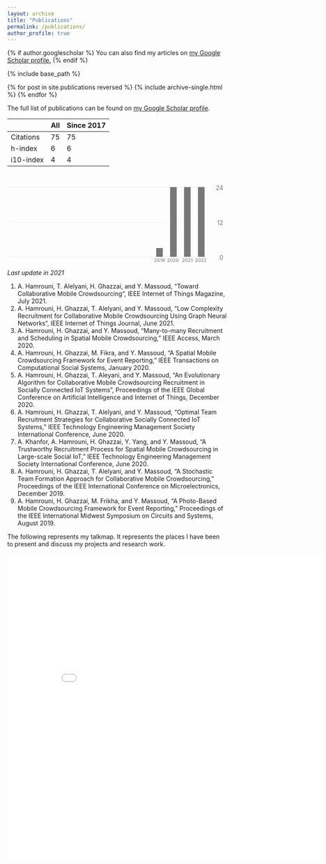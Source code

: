 ```yaml
---
layout: archive
title: "Publications"
permalink: /publications/
author_profile: true
---
```


{% if author.googlescholar %}
  You can also find my articles on <u><a href="{{author.googlescholar}}">my Google Scholar profile</a>.</u>
{% endif %}

{% include base_path %}

{% for post in site.publications reversed %}
  {% include archive-single.html %}
{% endfor %}

The full list of publications can be found on <a href="https://scholar.google.com/citations?user=DkkesEkAAAAJ&hl=en">my Google Scholar profile</a>.



<table id="gsc_rsb_st"><thead><tr><th class="gsc_rsb_sth"></th><th class="gsc_rsb_sth">All</th><th class="gsc_rsb_sth">Since 2017</th></tr></thead><tbody><tr><td class="gsc_rsb_sc1"><a class="gsc_rsb_f gs_ibl" title="This is the number of citations to all publications. The second column has the &quot;recent&quot; version of this metric which is the number of new citations in the last 5 years to all publications.">Citations</a></td><td class="gsc_rsb_std">75</td><td class="gsc_rsb_std">75</td></tr><tr><td class="gsc_rsb_sc1"><a class="gsc_rsb_f gs_ibl" title="h-index is the largest number h such that h publications have at least h citations. The second column has the &quot;recent&quot; version of this metric which is the largest number h such that h publications have at least h new citations in the last 5 years.">h-index</a></td><td class="gsc_rsb_std">6</td><td class="gsc_rsb_std">6</td></tr><tr><td class="gsc_rsb_sc1"><a  class="gsc_rsb_f gs_ibl" title="i10-index is the number of publications with at least 10 citations. The second column has the &quot;recent&quot; version of this metric which is the number of publications that have received at least 10 new citations in the last 5 years.">i10-index</a></td><td class="gsc_rsb_std">4</td><td class="gsc_rsb_std">4</td></tr></tbody></table>


<style>.gsc_g_t{position:absolute;bottom:0;color:#777;font-size:11px;}.gsc_g_a{position:absolute;bottom:13px;width:15px;background:#777;}.gsc_g_a:hover,.gsc_g_a:focus,.gsc_g_a:active{text-decoration:none;cursor:default;}.gsc_g_al{position:absolute;bottom:15px;left:7px;color:#222;background:white;font-size:11px;padding:1px;border:1px solid #777;border-radius:1px;visibility:hidden;opacity:0;transition:opacity .218s,visibility 0s .218s;}.gsc_g_a:hover .gsc_g_al,.gsc_g_a:focus .gsc_g_al,.gsc_g_a:active .gsc_g_al{visibility:visible;opacity:1;transition:all 0s;}#gsc_md_hist{max-width:190px;}.gsc_md_hist_w{position:relative;overflow:hidden;margin-right:43px;}.gs_md_bdy .gsc_md_hist_w,.gs_el_ph .gsc_md_hist_w,.gs_el_ta .gsc_md_hist_w{overflow-x:auto;padding-bottom:16px;}.gsc_md_hist_b{position:relative;height:174px;width:100%;}.gsc_md_hist_b .gsc_g_a{bottom:auto;}.gsc_md_hist_b .gsc_g_t{bottom:auto;top:161px;}.gsc_md_hist_b:after{position:absolute;right:152px;content:"\00A0";}.gsc_g_hist_x{position:relative;margin-right:45px;}.gsc_g_hist_xl{position:absolute;right:8px;width:35px;}.gs_el_ta .gsc_g_hist_xl,.gs_el_ph .gsc_g_hist_xl{right:16px;}.gsc_g_hist_wrp{padding-top:32px;position:relative;}.gs_el_ta .gsc_g_hist_wrp,.gs_el_ph .gsc_g_hist_wrp{padding-right:8px;}.gs_md_bdy .gsc_g_hist_wrp{border-top:0;}.gs_el_tc .gs_md_bdy .gsc_g_hist_wrp:after,.gs_el_tc.gs_el_ph .gsc_g_hist_wrp:after,.gs_el_tc.gs_el_ta .gsc_g_hist_wrp:after{display:block;content:"";position:absolute;z-index:100;top:0;left:0;width:20px;height:100%;background-image:linear-gradient(to left,rgba(255,255,255,0),rgba(255,255,255,1) 80%);}.gsc_g_x,.gsc_g_xt{position:absolute;left:0;border-bottom:1px solid #eee;width:100%;text-align:right;}.gsc_g_x{border-bottom:1px solid #eee;}.gsc_g_xtl{position:absolute;color:#777;}.gsc_g_gtr{position:absolute;}.gsc_g_a:last-child .gsc_g_al{right:0;left:auto;}</style>


<div class="gsc_g_hist_wrp" dir="rtl"><div class="gsc_g_hist_x"><div class="gsc_g_x" style="top:160px;"></div><div class="gsc_g_xt" style="top:0px;"></div><div class="gsc_g_xt" style="top:80px;"></div></div><div class="gsc_g_hist_xl"><div class="gsc_g_xtl" style="top:153px;">0</div><div class="gsc_g_xtl" style="top:-7px;">24</div><div class="gsc_g_xtl" style="top:73px;">12</div></div><div class="gsc_md_hist_w"><div class="gsc_md_hist_b"><span class="gsc_g_t" style="right:99px">2019</span><span class="gsc_g_t" style="right:67px">2020</span><span class="gsc_g_t" style="right:35px">2021</span><span class="gsc_g_t" style="right:3px">2022</span><a href="javascript:void(0)" class="gsc_g_a" style="right:104px;top:140px;height:20px;z-index:4"><span class="gsc_g_al">3</span></a><a href="javascript:void(0)" class="gsc_g_a" style="right:72px;top:0px;height:160px;z-index:3"><span class="gsc_g_al">24</span></a><a href="javascript:void(0)" class="gsc_g_a" style="right:40px;top:0px;height:160px;z-index:2"><span class="gsc_g_al">24</span></a><a href="javascript:void(0)" class="gsc_g_a" style="right:8px;top:0px;height:160px;z-index:1"><span class="gsc_g_al">24</span></a></div></div></div>
	



*Last update in 2021*

 
<ol>
	<li>A. Hamrouni, T. Alelyani, H. Ghazzai, and Y. Massoud, “Toward Collaborative Mobile Crowdsourcing“, IEEE Internet of Things Magazine, July 2021.</li>
	<li>A. Hamrouni, H. Ghazzai, T. Alelyani, and Y. Massoud, “Low Complexity Recruitment for Collaborative Mobile Crowdsourcing Using Graph Neural Networks“, IEEE Internet of Things Journal, June 2021.</li>
	<li>A. Hamrouni, H. Ghazzai, and Y. Massoud, “Many-to-many Recruitment and Scheduling in Spatial Mobile Crowdsourcing,” IEEE Access, March 2020.</li>
	<li>A. Hamrouni, H. Ghazzai, M. Fikra, and Y. Massoud, “A Spatial Mobile Crowdsourcing Framework for Event Reporting,” IEEE Transactions on Computational Social Systems, January 2020.</li>
	<li>A. Hamrouni, H. Ghazzai, T. Aleyani, and Y. Massoud, “An Evolutionary Algorithm for Collaborative Mobile Crowdsourcing Recruitment in Socially Connected IoT Systems”, Proceedings of the IEEE Global Conference on Artificial Intelligence and Internet of Things, December 2020.</li>
	<li>A. Hamrouni, H. Ghazzai, T. Alelyani, and Y. Massoud, “Optimal Team Recruitment Strategies for Collaborative Socially Connected IoT Systems,”&nbsp;IEEE Technology Engineering Management Society International Conference, June 2020.</li>
	<li>A. Khanfor, A. Hamrouni, H. Ghazzai, Y. Yang, and Y. Massoud, “A Trustworthy Recruitment Process for Spatial Mobile Crowdsourcing in Large-scale Social IoT,”&nbsp;IEEE Technology Engineering Management Society International Conference, June 2020.</li>
	<li>A. Hamrouni, H. Ghazzai, T. Alelyani, and Y. Massoud, “A Stochastic Team Formation Approach for Collaborative Mobile Crowdsourcing,” Proceedings of the IEEE International Conference on Microelectronics, December 2019.</li>
	<li>A. Hamrouni, H. Ghazzai, M. Frikha, and Y. Massoud, “A Photo-Based Mobile Crowdsourcing Framework for Event Reporting,” Proceedings of the IEEE International Midwest Symposium on Circuits and Systems, August 2019.</li>
</ol>


<meta name="description" content="Aymen Hamrouni received the Diplome d’Ingenieur (summa cum laude) in Telecommunication Engineering from the Ecole Superieure des Communications de Tunis (SUP’COM), Tunis, Tunisia, in 2019. Before
that, he recieved his CPGE degree in advanced theoretical mathematics and physics (Hons.) from Institut
Pr´eparatoire aux Etudes d’Ing´enieur de Sfax, in 2016.  Aymen is a young, passionate, and self-motivated
AI researcher with a versatile background in Information Technologies and equipped with thorough mathematical Optimization knowledge, Graph Theory expertise, and advanced Data Science skills. Fluent
in Python, C/C++, and Matlab, Aymen’s interests lay in the intersection of graph neural networks, deep
generative modelings, applied machine learning and optimization, mathematical modeling, graph theory,
and the Internet-of-Things. Aymen is currently serving as an active reviewer in IEEE IoT Journal, IEEE
TCSS, IEEE Access, and IEEE Communication Letters. During the period from 2019 to 2021, Aymen was
affiliated as a Junior Research Scientist with Stevens Institute of Technology. He has managed, till now,
to produce more than 10 state-of-the-art papers including journals, conferences, and magazines in various
top IEEE venues." />







The following represents my talkmap. It represents the places I have been to present and discuss my projects and research work.
<iframe src="/talkmap/map.html" height="700" width="850" style="border:none;"></iframe>
